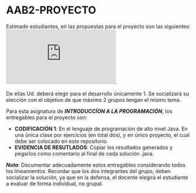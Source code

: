 # AAB2-PROYECTO

Estimado estudiantes, en las propuestas para el proyecto son las siguientes: ![Propuestas de proyectos](https://github.com/IntroProg-C-OF24/AAB2-PROYECTO/blob/main/2B%20-%20Micelania%20ejercicios%20Proyecto.pdf).

De ellas Ud. deberá elegir para el desarrollo únicamente 1. Se socializará su elección con el objetivo de que máximo 2 grupos tengan el mismo tema. 

Para esta asignatura de __*INTRODUCCÍON A LA PROGRAMACIÓN*__, los entregables para el proyecto son: 

* __CODIFICACIÓN 1__: En el lenguaje de programación de alto nivel Java. En una única clase por ejercicios (en total dos), y en único proyecto, el cual debe ser colocado en este repositorio.
* __EVIDENCIA DE RESUTLADOS__: Copiar los resutlados generados y pegarlos como comentario al final de cada solución .java. 

__*Nota*__: Documentar adecuadamente estos entregables considerando todos los lineamientos. Recordar que los dos integrantes del grupo, deben socializar la solución, ya que en la defensa, el docente elegirá el estudiante a evaluar de forma individual, no grupal.

